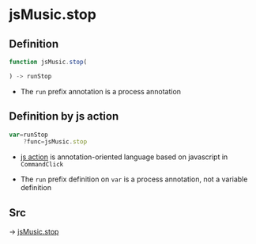 # jsMusic.stop

## Definition

```js.js
function jsMusic.stop(

) -> runStop
```

- The `run` prefix annotation is a process annotation
## Definition by js action

```js.js
var=runStop
	?func=jsMusic.stop

```

- [js action](#) is annotation-oriented language based on javascript in `CommandClick`

- The `run` prefix definition on `var` is a process annotation, not a variable definition

## Src

-> [jsMusic.stop](https://github.com/puutaro/CommandClick/blob/master/app/src/main/java/com/puutaro/commandclick/fragment_lib/terminal_fragment/js_interface/JsMusic.kt#L52)


